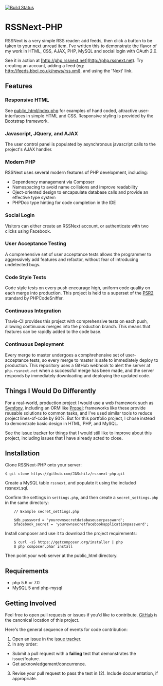 [![Build Status](https://travis-ci.org/JASchilz/RSSNext-PHP.svg?branch=master)](https://travis-ci.org/JASchilz/RSSNext-PHP)


RSSNext-PHP
===========

RSSNext is a very simple RSS reader: add feeds, then click a button to be taken to your next unread item. I've written this to demonstrate the flavor of my work in HTML, CSS, AJAX, PHP, MySQL and social login with OAuth 2.0.

See it in action at [http://php.rssnext.net](http://php.rssnext.net). Try creating an account, adding a feed (eg: http://feeds.bbci.co.uk/news/rss.xml), and using the 'Next' link.

Features
--------

### Responsive HTML

See [public_html/index.php](public_html/index.php) for examples of hand coded, attractive user-interfaces in simple HTML and CSS. Responsive styling is provided by the Bootstrap framework.

### Javascript, JQuery, and AJAX

The user control panel is populated by asynchronous javascript calls to the project's AJAX handler.

### Modern PHP

RSSNext uses several modern features of PHP development, including:

  * Dependency management via Composer
  * Namespacing to avoid name collisions and improve readability
  * Oject-oriented design to encapsulate database calls and provide an effective type system
  * PHPDoc type hinting for code completion in the IDE

### Social Login

Visitors can either create an RSSNext account, or authenticate with two clicks using Facebook.

### User Acceptance Testing

A comprehensive set of user acceptance tests allows the programmer to aggressively add features and refactor, without fear of introducing undetected bugs.

### Code Style Tests

Code style tests on every push encourage high, uniform code quality on each merge into production. This project is held to a superset of the [PSR2](http://www.php-fig.org/psr/psr-2/) standard by PHPCodeSniffer.

### Continuous Integration

Travis-CI provides this project with comprehensive tests on each push, allowing continuous merges into the production branch. This means that features can be rapidly added to the code base.

### Continuous Deployment

Every merge to master undergoes a comphrehensive set of user-acceptance tests, so every merge to master is safe to immediately deploy to production. This repository uses a GitHub webhook to alert the server at `php.rssnext.net` when a successful merge has been made, and the server responds by immediately downloading and deploying the updated code.


Things I Would Do Differently
-----------------------------

For a real-world, production project I would use a web framework such as [Symfony](https://symfony.com/), including an ORM like [Propel](http://propelorm.org/); frameworks like these provide reusable solutions to common tasks, and I've used similar tools to reduce project lines-of-code by 90%. But for this portfolio project, I chose instead to demonstrate basic design in HTML, PHP, and MySQL.

See the [issue tracker](https://github.com/UWEnrollmentManagement/Framework/issues/) for things that I would still like to improve about this project, including issues that I have already acted to close.

Installation
------------

Clone RSSNext-PHP onto your server:

    $ git clone https://github.com/JASchilz/rssnext-php.git
    
Create a MySQL table `rssnext`, and populate it using the included rssnext.sql.

Confirm the settings in `settings.php`, and then create a `secret_settings.php` in the same directory:

```
    // Example secret_settings.php
    
    $db_password = 'yourownsecretdatabaseuserpassword';
    $facebook_secret = 'yourownsecretfacebookapplicationpassword';
```
    
Install composer and use it to download the project requirements:

```
    $ curl -sS https://getcomposer.org/installer | php
    $ php composer.phar install
```

Then point your web server at the public_html directory.


Requirements
------------

* php 5.6 or 7.0
* MySQL 5 and php-mysql


Getting Involved
----------------

Feel free to open pull requests or issues if you'd like to contribute. [GitHub](https://github.com/JASchilz/RSSNext-PHP) is the canonical location of this project.

Here's the general sequence of events for code contribution:

1. Open an issue in the [issue tracker](https://github.com/JASchilz/RSSNext-PHP/issues/).
2. In any order:
  * Submit a pull request with a **failing** test that demonstrates the issue/feature.
  * Get acknowledgement/concurrence.
3. Revise your pull request to pass the test in (2). Include documentation, if appropriate.
